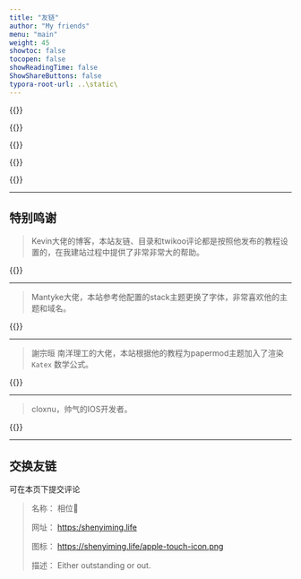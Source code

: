 ```yaml
---
title: "友链"
author: "My friends"
menu: "main"
weight: 45
showtoc: false
tocopen: false
showReadingTime: false
ShowShareButtons: false
typora-root-url: ..\static\
---
```


{{<friend name= "相位🚀" url="https://shenyiming.life" logo="https://shenyiming.life/apple-touch-icon.png" word="Either outstanding or out.">}}

{{<friend name= "F.I.V.E" url="https://shenyiming.life" logo="https://fiveml.github.io/apple-touch-icon.png" word="FIGHTING!">}}

{{<friend name= "Air" url="https://airkqx.github.io/" logo="/icon/Air.bmp" word="吾善养吾浩然气">}}

{{<friend name= "WingerBlog" url="https://blog.winger216.bid/" logo="https://blog.winger216.bid/img/avatar_hu660a25d0d5393b05f07783c8b24b29d6_29042_300x0_resize_box_2.png" word="to think and to share">}} 

{{<friend name= "北屿" url="https://blog.bj-yan.top/" logo="https://avatars.githubusercontent.com/u/44976445" word="北屿小智障">}}

---

## 特别鸣谢

>Kevin大佬的博客，本站友链、目录和twikoo评论都是按照他发布的教程设置的，在我建站过程中提供了非常非常大的帮助。

{{<friend name= "Sulv’s Blog" url="https://www.sulvblog.cn/" logo="https://www.sulvblog.cn/img/Q.gif" word="一个记录技术、阅读、生活的博客">}}

---

> Mantyke大佬，本站参考他配置的stack主题更换了字体，非常喜欢他的主题和域名。

{{<friend name= "小球飞鱼" url="https://mantyke.icu/" logo="https://cdn.jsdelivr.net/gh/Mantyke/photo@master/star_min.png" word="我们会一起遇见鲸鱼吗？">}}

---

> 謝宗晅 南洋理工的大佬，本站根据他的教程为papermod主题加入了渲染 `Katex` 数学公式。

{{<friend name= "謝宗晅" url="https://vincentthh35.csie.org/" logo="https://vincentthh35.csie.org/img/avatar_huae49e2d2509fc0ee3202a897fdbbd84a_10389_300x0_resize_q75_box.jpg" word="NTU CSIE B07">}}

---

> cloxnu，帅气的IOS开发者。

{{<friend name= "I'm cloxnu" url="https://clox.nu/" logo="https://clox.nu/logo/favicon.ico" word="Welcome to cloxnu’s creative space.">}}

---

## 交换友链

可在本页下提交评论

> 名称： 相位🚀
>
> 网址： [https:/shenyiming.life](https:/shenyiming.life)
>
> 图标： https://shenyiming.life/apple-touch-icon.png
>
> 描述： Either outstanding or out.

